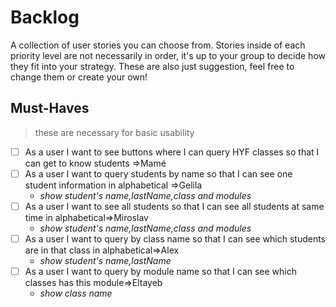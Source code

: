 # Backlog

A collection of user stories you can choose from. Stories inside of each priority level are not necessarily in order, it's up to your group to decide how they fit into your strategy. These are also just suggestion, feel free to change them or create your own!

## Must-Haves

> these are necessary for basic usability

- [ ] As a user I want to see buttons where I can query HYF classes so that I can get to know students =>Mamé
- [ ] As a user I want to query students by name so that I can see one student information in alphabetical =>Gelila
  - _show student's name,lastName,class and modules_
- [ ] As a user I want to see all students so that I can see all students at same time in alphabetical=>Miroslav
  - _show student's name,lastName,class and modules_
- [ ] As a user I want to query by class name so that I can see which students are in that class in alphabetical=>Alex
  - _show student's name,lastName_
- [ ] As a user I want to query by module name so that I can see which classes has this module=>Eltayeb
  - _show class name_
